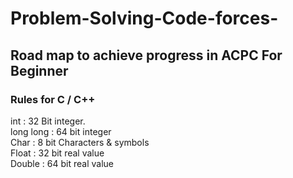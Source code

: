 # Problem-Solving-Code-forces-
## Road map to achieve progress in ACPC For Beginner 
### Rules for C / C++ 
int : 32 Bit integer. <br>
long long : 64 bit integer<br>
Char : 8 bit Characters & symbols<br>
Float : 32 bit real value<br>
Double : 64 bit real value<br>
